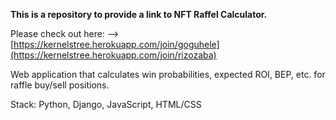 **This is a repository to provide a link to NFT Raffel Calculator.**

Please check out here: --> [https://kernelstree.herokuapp.com/join/goguhele](https://kernelstree.herokuapp.com/join/rizozaba)

Web application that calculates win probabilities, expected ROI, BEP, etc. for raffle buy/sell positions.

Stack: Python, Django, JavaScript, HTML/CSS
